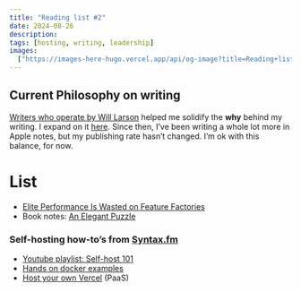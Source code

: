 ```yaml
---
title: "Reading list #2"
date: 2024-08-26
description:
tags: [hosting, writing, leadership]
images:
  ["https://images-here-hugo.vercel.app/api/og-image?title=Reading+list+%232"]
---
```


## Current Philosophy on writing

[Writers who operate by Will Larson](https://lethain.com/writers-who-operate/) helped me solidify the **why** behind my writing. I expand on it [here](https://www.guidefari.com/audience-of-one/). Since then, I’ve been writing a whole lot more in Apple notes, but my publishing rate hasn’t changed. I’m ok with this balance, for now.

# List

- [Elite Performance Is Wasted on Feature Factories](https://thenewstack.io/elite-performance-is-wasted-on-feature-factories/)
- Book notes: [An Elegant Puzzle](https://www.guidefari.com/elegant-puzzle/)

### Self-hosting how-to’s from [Syntax.fm](https://syntax.fm/)

- [Youtube playlist: Self-host 101](https://youtube.com/playlist?list=PLLnpHn493BHHAxTeLNUZEDLYc8uUwqGXa&si=TzGUciQXrtq_oVZy)
- [Hands on docker examples](https://youtu.be/RHjXPN_h1YA?si=OEGPsZ8yHrWfP7HU)
- [Host your own Vercel](https://www.youtube.com/watch?v=nCWznQ0HY9c) (PaaS)
